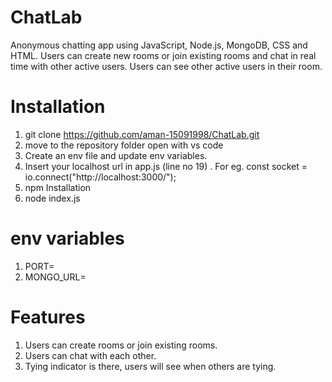 
# ChatLab

Anonymous chatting app using JavaScript, Node.js, MongoDB, CSS and HTML. Users can create
new rooms or join existing rooms and chat in real time with other active users. Users can see other active users in their room.

# Installation
1) git clone https://github.com/aman-15091998/ChatLab.git
2) move to the repository folder open with vs code
3) Create an env file and update env variables.
4) Insert your localhost url in app.js (line no 19)
. For eg. const socket = io.connect("http://localhost:3000/");
5) npm Installation
6) node index.js

# env variables
1) PORT=
2) MONGO_URL=

# Features
1) Users can create rooms or join existing rooms.
2) Users can chat with each other.
3) Tying indicator is there, users will see when others are tying.
